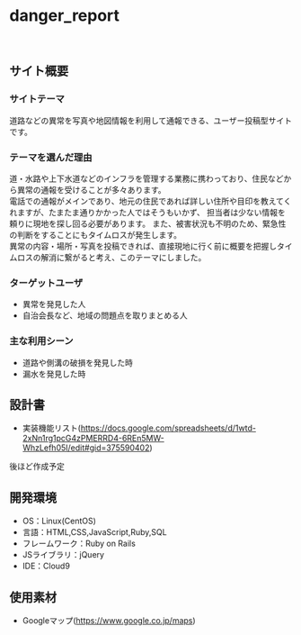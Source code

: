 # danger_report
​
## サイト概要
### サイトテーマ

​道路などの異常を写真や地図情報を利用して通報できる、ユーザー投稿型サイトです。
### テーマを選んだ理由

道・水路や上下水道などのインフラを管理する業務に携わっており、住民などから異常の通報を受けることが多々あります。<br>
電話での通報がメインであり、地元の住民であれば詳しい住所や目印を教えてくれますが、たまたま通りかかった人ではそうもいかず、
担当者は少ない情報を頼りに現地を探し回る必要があります。
また、被害状況も不明のため、緊急性の判断をすることにもタイムロスが発生します。<br>
異常の内容・場所・写真を投稿できれば、直接現地に行く前に概要を把握しタイムロスの解消に繋がると考え、このテーマにしました。

### ターゲットユーザ

- 異常を発見した人
- 自治会長など、地域の問題点を取りまとめる人

### 主な利用シーン

- 道路や側溝の破損を発見した時
- 漏水を発見した時

## 設計書
- 実装機能リスト(https://docs.google.com/spreadsheets/d/1wtd-2xNn1rg1pcG4zPMERRD4-6REn5MW-WhzLefh05I/edit#gid=375590402)

​後ほど作成予定
## 開発環境
- OS：Linux(CentOS)
- 言語：HTML,CSS,JavaScript,Ruby,SQL
- フレームワーク：Ruby on Rails
- JSライブラリ：jQuery
- IDE：Cloud9

## 使用素材
- Googleマップ(https://www.google.co.jp/maps)


